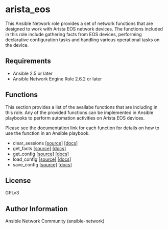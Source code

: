 # arista_eos

This Ansible Network role provides a set of network functions that are designed
to work with Arista EOS network devices.  The functions included in this role
include gathering facts from EOS devices, performing declarative configuration
tasks and handling various operational tasks on the device.  

## Requirements

* Ansible 2.5 or later
* Ansible Network Engine Role 2.6.2 or later

## Functions

This section provides a list of the availabe functions that are including
in this role.  Any of the provided functions can be implemented in Ansible
playbooks to perform automation activities on Arista EOS devices.

Please see the documentation link for each function for details on how to use
the function in an Ansible playbook.

* clear_sessions [[source]](https://github.com/ansible-network/arista_eos/blob/devel/tasks/clear_sessions.yaml) [[docs]](https://github.com/ansible-network/arista_eos/blob/devel/docs/clear_sessions.md)
* get_facts [[source]](https://github.com/ansible-network/arista_eos/blob/devel/tasks/get_facts.yaml) [[docs]](https://github.com/ansible-network/arista_eos/blob/devel/docs/get_facts.md)
* get_config [[source]](https://github.com/ansible-network/arista_eos/blob/devel/tasks/get_config.yaml) [[docs]](https://github.com/ansible-network/arista_eos/blob/devel/docs/get_config.md)
* load_config [[source]](https://github.com/ansible-network/arista_eos/blob/devel/tasks/load_config.yaml) [[docs]](https://github.com/ansible-network/arista_eos/blob/devel/docs/load_config.md)
* save_config [[source]](https://github.com/ansible-network/arista_eos/blob/devel/tasks/save_config.yaml) [[docs]](https://github.com/ansible-network/arista_eos/blob/devel/docs/save_config.md)

## License

GPLv3

## Author Information

Ansible Network Community (ansible-network)
